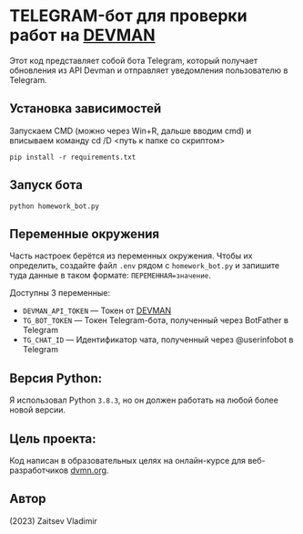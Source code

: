 # TELEGRAM-бот для проверки работ на [DEVMAN](https://dvmn.org/)

Этот код представляет собой бота Telegram, который получает обновления из API Devman и отправляет уведомления пользователю в Telegram.

## Установка зависимостей

Запускаем CMD (можно через Win+R, дальше вводим cmd) и вписываем команду cd /D <путь к папке со скриптом>

```
pip install -r requirements.txt
```

## Запуск бота

```
python homework_bot.py
```

## Переменные окружения

Часть настроек берётся из переменных окружения. Чтобы их определить, создайте файл `.env` рядом с `homework_bot.py` и запишите туда данные в таком формате: `ПЕРЕМЕННАЯ=значение`.

Доступны 3 переменные:
- `DEVMAN_API_TOKEN` — Токен от [DEVMAN](https://dvmn.org/api/docs/)
- `TG_BOT_TOKEN` — Токен Telegram-бота, полученный через BotFather в Telegram
- `TG_CHAT_ID` — Идентификатор чата, полученный через @userinfobot в Telegram


## Версия Python: 
Я использовал Python `3.8.3`, но он должен работать на любой более новой версии.

## Цель проекта:
Код написан в образовательных целях на онлайн-курсе для веб-разработчиков [dvmn.org](https://dvmn.org/).

## Автор
(2023) Zaitsev Vladimir
